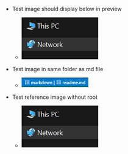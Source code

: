 + Test image should display below in preview
    + ![](/assets/2019-11-13_16_36_37.png)

+ Test image in same folder as md file
  + ![](2019-11-18_10_15_41.png)

+ Test reference image without root
  + ![](./assets/2019-11-13_16_36_37.png)